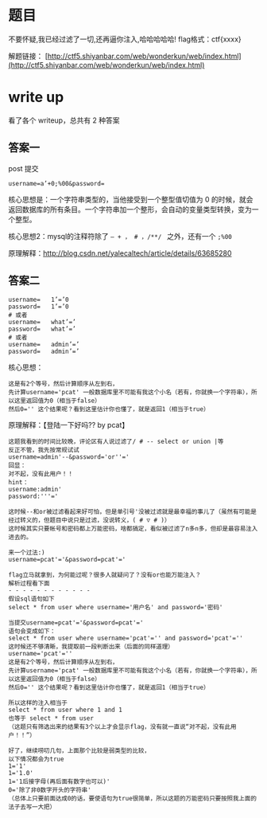 # 题目

不要怀疑,我已经过滤了一切,还再逼你注入,哈哈哈哈哈!
flag格式：ctf{xxxx}

解题链接： [http://ctf5.shiyanbar.com/web/wonderkun/web/index.html](http://ctf5.shiyanbar.com/web/wonderkun/web/index.html)

# write up

看了各个 writeup，总共有 2 种答案

## 答案一

post 提交

```shell
username=a’+0;%00&password= 
```

核心思想是：一个字符串类型的，当他接受到一个整型值切值为 0 的时候，就会返回数据库的所有条目。一个字符串加一个整形，会自动的变量类型转换，变为一个整型。

核心思想2：mysql的注释符除了 `– + ， # ，/**/ ` 之外，还有一个 `;%00`

原理解释：http://blog.csdn.net/yalecaltech/article/details/63685280

## 答案二

```shell
username=	1’=’0
password=	1’=’0
# 或者
username=	what’=’
password=	what’=’
# 或者
username=	admin’=’
password=	admin’=’
```

核心思想：

```shell
这是有2个等号，然后计算顺序从左到右，
先计算username='pcat' 一般数据库里不可能有我这个小名（若有，你就换一个字符串），所以这里返回值为0（相当于false）
然后0='' 这个结果呢？看到这里估计你也懂了，就是返回1（相当于true）
```

原理解释：【登陆一下好吗?? by pcat】

```shell
这题我看到的时间比较晚，评论区有人说过滤了/ # -- select or union |等
反正不管，我先按常规试试
username=admin'--&password='or''='
回显：
对不起，没有此用户！！
hint：
username:admin'
password:'''='

这时候--和or被过滤看起来好可怕，但是单引号'没被过滤就是最幸福的事儿了（虽然有可能是经过转义的，但题目中说只是过滤，没说转义，( # ▽ # )）
这时候其实只要帐号和密码都上万能密码，啥都搞定，看似被过滤了n多n多，但却是最容易注入进去的。

来一个过法:)
username=pcat'='&password=pcat'='

flag立马就拿到，为何能过呢？很多人就疑问了？没有or也能万能注入？
解析过程看下面
- - - - - - - - - - - -
假设sql语句如下
select * from user where username='用户名' and password='密码'

当提交username=pcat'='&password=pcat'='
语句会变成如下：
select * from user where username='pcat'='' and password='pcat'=''
这时候还不够清晰，我提取前一段判断出来（后面的同样道理）
username='pcat'=''
这是有2个等号，然后计算顺序从左到右，
先计算username='pcat' 一般数据库里不可能有我这个小名（若有，你就换一个字符串），所以这里返回值为0（相当于false）
然后0='' 这个结果呢？看到这里估计你也懂了，就是返回1（相当于true）

所以这样的注入相当于
select * from user where 1 and 1
也等于 select * from user
（这题只有筛选出来的结果有3个以上才会显示flag，没有就一直说“对不起，没有此用户！！”）

好了，继续唠叨几句，上面那个比较是弱类型的比较，
以下情况都会为true
1='1'
1='1.0'
1='1后接字母(再后面有数字也可以)'
0='除了非0数字开头的字符串'
（总体上只要前面达成0的话，要使语句为true很简单，所以这题的万能密码只要按照我上面的法子去写一大把）
```

